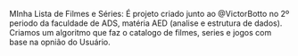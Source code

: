 MInha Lista de Filmes e Séries: É projeto criado junto ao @VictorBotto no 2º periodo da faculdade de ADS, matéria AED (analise e estrutura de dados). Criamos um algoritmo que faz o catalogo de filmes, series e jogos com base na opnião do Usuário.

